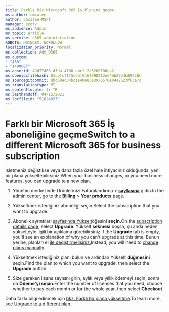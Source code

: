 ```yaml
---
title: Farklı bir Microsoft 365 İş Planına geçme
ms.author: cmcatee
author: cmcatee-MSFT
manager: scotv
ms.audience: Admin
ms.topic: article
ms.service: o365-administration
ROBOTS: NOINDEX, NOFOLLOW
localization_priority: Normal
ms.collection: Adm_O365
ms.custom:
- "438"
- "1400007"
ms.assetid: 49d77463-d3da-4106-abcf-2d5209106ea2
ms.openlocfilehash: 81cbfc71f5cdbf616f998212ee4eb2734b09728c
ms.sourcegitcommit: 8bc60ec34bc1e40685e3976576e04a2623f63a7c
ms.translationtype: MT
ms.contentlocale: tr-TR
ms.lasthandoff: 04/15/2021
ms.locfileid: "51824923"
---
```

# <a name="switch-to-a-different-microsoft-365-for-business-subscription"></a><span data-ttu-id="19b27-102">Farklı bir Microsoft 365 İş aboneliğine geçme</span><span class="sxs-lookup"><span data-stu-id="19b27-102">Switch to a different Microsoft 365 for business subscription</span></span>

<span data-ttu-id="19b27-103">İşletmeniz değiştikse veya daha fazla özel hale ihtiyacınız olduğunda, yeni bir plana yükseltebilirsiniz.</span><span class="sxs-lookup"><span data-stu-id="19b27-103">When your business changes, or you need more features, you can upgrade to a new plan.</span></span>
  
1. <span data-ttu-id="19b27-104">Yönetim merkezinde Ürünlerinizi Faturalandırma  \> **[sayfasına](https://go.microsoft.com/fwlink/p/?linkid=842054)** gidin.</span><span class="sxs-lookup"><span data-stu-id="19b27-104">In the admin center, go to the **Billing** \> **[Your products](https://go.microsoft.com/fwlink/p/?linkid=842054)** page.</span></span>

2. <span data-ttu-id="19b27-105">Yükseltmek istediğiniz aboneliği seçin.</span><span class="sxs-lookup"><span data-stu-id="19b27-105">Select the subscription that you want to upgrade.</span></span>

3. <span data-ttu-id="19b27-106">Abonelik ayrıntıları [sayfasında Yükselt](https://admin.microsoft.com/AdminPortal/Home#/subscriptions/webdirect%252F0dbaa202-d590-4529-98c2-a5e2ebaac702)öğesini **seçin.**</span><span class="sxs-lookup"><span data-stu-id="19b27-106">On the [subscription details page](https://admin.microsoft.com/AdminPortal/Home#/subscriptions/webdirect%252F0dbaa202-d590-4529-98c2-a5e2ebaac702), select **Upgrade**.</span></span>  <span data-ttu-id="19b27-107">Yükselt **sekmesi** boşsa, şu anda neden yükselteyle ilgili bir açıklama görebilirsiniz.</span><span class="sxs-lookup"><span data-stu-id="19b27-107">If the **Upgrade** tab is empty, you'll see an explanation of why you can't upgrade at this time.</span></span> <span data-ttu-id="19b27-108">Bunun yerine, planları el [ile değiştirmelisiniz.](https://docs.microsoft.com/microsoft-365/commerce/subscriptions/change-plans-manually?view=o365-worldwide)</span><span class="sxs-lookup"><span data-stu-id="19b27-108">Instead, you will need to [change plans manually](https://docs.microsoft.com/microsoft-365/commerce/subscriptions/change-plans-manually?view=o365-worldwide).</span></span>

4. <span data-ttu-id="19b27-109">Yükseltmek istediğiniz planı bulun ve ardından Yükselt **düğmesini** seçin.</span><span class="sxs-lookup"><span data-stu-id="19b27-109">Find the plan to which you want to upgrade, then select the **Upgrade** button.</span></span>

5. <span data-ttu-id="19b27-110">Size gereken lisans sayısını girin, aylık veya yıllık ödemeyi seçin, sonra da **Ödeme'yi seçin.**</span><span class="sxs-lookup"><span data-stu-id="19b27-110">Enter the number of licenses that you need, choose whether to pay each month or for the whole year, then select **Checkout**.</span></span>

<span data-ttu-id="19b27-111">Daha fazla bilgi edinmek için [bkz. Farklı bir plana yükseltme](https://docs.microsoft.com/microsoft-365/commerce/subscriptions/upgrade-to-different-plan).</span><span class="sxs-lookup"><span data-stu-id="19b27-111">To learn more, see [Upgrade to a different plan](https://docs.microsoft.com/microsoft-365/commerce/subscriptions/upgrade-to-different-plan).</span></span>
